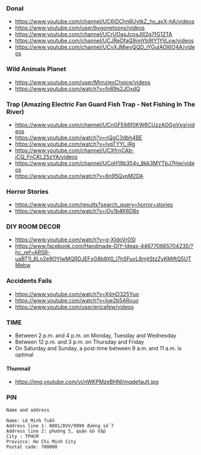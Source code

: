 ### Donal
* https://www.youtube.com/channel/UC6jDChn6UytkZ_hv_axX-hA/videos
* https://www.youtube.com/user/bygonetoons/videos
* https://www.youtube.com/channel/UCrUOasJcpsJlll2q7fG12TA
* https://www.youtube.com/channel/UCJReDfaQ9onYb9tY1YljLxw/videos
* https://www.youtube.com/channel/UCvXJMwvQQD_iYGulAOI6O4A/videos

### Wild Animals Planet
* https://www.youtube.com/user/MimziesChoice/videos
* https://www.youtube.com/watch?v=fnR9s2JOxdQ

### Trap (Amazing Electric Fan Guard Fish Trap - Net Fishing In The River)
* https://www.youtube.com/channel/UCnGFE66f0KW6CUzzAOGgVxg/videos
* https://www.youtube.com/watch?v=nQqC3dbh4BE
* https://www.youtube.com/watch?v=IvqTYYl_jRg
* https://www.youtube.com/channel/UCXfrnCAb-jCQ_FnCKL25zYA/videos
* https://www.youtube.com/channel/UCoH19b354v_8kk3MYTbJ7Hw/videos
* https://www.youtube.com/watch?v=6n95QvoM2DA

### Horror Stories
* https://www.youtube.com/results?search_query=horror+stories
* https://www.youtube.com/watch?v=iOy1b4K6D8s

### DIY ROOM DECOR
* https://www.youtube.com/watch?v=g-XIdoVr0SI
* https://www.facebook.com/Handmade-DIY-Ideas-446770665704235/?hc_ref=ARSR-uaBT1I_6Lo2e9OYlwMQRDJEFxG8b8X0_l7hSFuvL8mjtStzZyKMiftQ5UTMebw

### Accidents Fails
* https://www.youtube.com/watch?v=XiImD325Yuo
* https://www.youtube.com/watch?v=Iue2b5ARxuo
* https://www.youtube.com/user/ericafew/videos



### TIME
* Between 2 p.m. and 4 p.m. on Monday, Tuesday and Wednesday
* Between 12 p.m. and 3 p.m. on Thursday and Friday
* On Saturday and Sunday, a post-time between 9 a.m. and 11 a.m. is optimal


#### Thumnail
* https://img.youtube.com/vi/nWKPMzeBHNI/mqdefault.jpg

### PIN
```
Name and address

Name: Lê Minh Tuấn
Address line 1: 0001/DVV/9999 đường số 7
Address line 2: phường 5, quận Gò Vấp
City : TPHCM
Province: Ho Chi Minh City
Postal code: 700000

```
